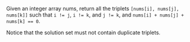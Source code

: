 Given an integer array nums, return all the triplets `[nums[i], nums[j], nums[k]]` such that `i !=
j`, `i != k`, and `j != k`, and `nums[i] + nums[j] + nums[k] == 0`.

Notice that the solution set must not contain duplicate triplets.